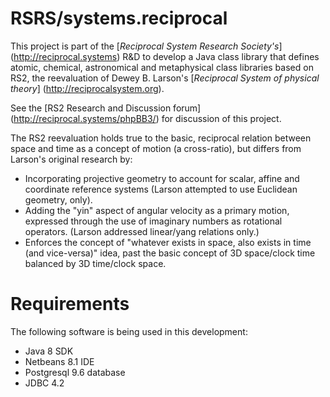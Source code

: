 # RSRS/systems.reciprocal
This project is part of the [_Reciprocal System Research Society's_] (http://reciprocal.systems) R&D to develop
a Java class library that defines atomic, chemical, astronomical and
metaphysical class libraries based on RS2, the reevaluation of Dewey B. Larson's
[_Reciprocal System of physical theory_] (http://reciprocalsystem.org).

See the [RS2 Research and Discussion forum] (http://reciprocal.systems/phpBB3/)
for discussion of this project.

The RS2 reevaluation holds true to the basic, reciprocal relation between space and time
as a concept of motion (a cross-ratio), but differs from Larson's original research by:

* Incorporating projective geometry to account for scalar, affine and coordinate reference
systems (Larson attempted to use Euclidean geometry, only).
* Adding the "yin" aspect of angular velocity as a primary motion, expressed through the
use of imaginary numbers as rotational operators. (Larson addressed linear/yang relations only.)
* Enforces the concept of "whatever exists in space, also exists in time (and vice-versa)"
idea, past the basic concept of 3D space/clock time balanced by 3D time/clock space.

# Requirements
The following software is being used in this development:

* Java 8 SDK
* Netbeans 8.1 IDE
* Postgresql 9.6 database
* JDBC 4.2
